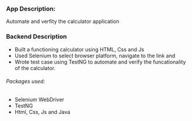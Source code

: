 ### App Description:
Automate and verfity the calculator application

### Backend Description
* Built a functioning calculator using HTML, Css and Js
* Used Selenium to select browser platform, navigate to the link and
* Wrote test case using TestNG to automate and verify the funcationality of the calculator.

###### Packages used:
* Selenium WebDriver
* TestNG
* Html, Css, Js and Java



